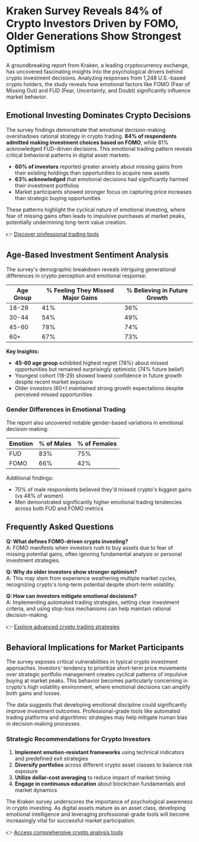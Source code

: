 # Kraken Survey Reveals 84% of Crypto Investors Driven by FOMO, Older Generations Show Strongest Optimism

A groundbreaking report from Kraken, a leading cryptocurrency exchange, has uncovered fascinating insights into the psychological drivers behind crypto investment decisions. Analyzing responses from 1,248 U.S.-based crypto holders, the study reveals how emotional factors like FOMO (Fear of Missing Out) and FUD (Fear, Uncertainty, and Doubt) significantly influence market behavior.

## Emotional Investing Dominates Crypto Decisions

The survey findings demonstrate that emotional decision-making overshadows rational strategy in crypto trading. **84% of respondents admitted making investment choices based on FOMO**, while 81% acknowledged FUD-driven decisions. This emotional trading pattern reveals critical behavioral patterns in digital asset markets:

- **60% of investors** reported greater anxiety about missing gains from their existing holdings than opportunities to acquire new assets
- **63% acknowledged** that emotional decisions had significantly harmed their investment portfolios
- Market participants showed stronger focus on capturing price increases than strategic buying opportunities

These patterns highlight the cyclical nature of emotional investing, where fear of missing gains often leads to impulsive purchases at market peaks, potentially undermining long-term value creation.

👉 [Discover professional trading tools](https://bit.ly/okx-bonus)

## Age-Based Investment Sentiment Analysis

The survey's demographic breakdown reveals intriguing generational differences in crypto perception and emotional response:

| Age Group | % Feeling They Missed Major Gains | % Believing in Future Growth |
|----------|-----------------------------------|-----------------------------|
| 18-29    | 41%                               | 36%                         |
| 30-44    | 54%                               | 49%                         |
| 45-60    | 78%                               | 74%                         |
| 60+      | 67%                               | 73%                         |

**Key Insights:**
- **45-60 age group** exhibited highest regret (78%) about missed opportunities but remained surprisingly optimistic (74% future belief)
- Youngest cohort (18-29) showed lowest confidence in future growth despite recent market exposure
- Older investors (60+) maintained strong growth expectations despite perceived missed opportunities

### Gender Differences in Emotional Trading

The report also uncovered notable gender-based variations in emotional decision-making:

| Emotion | % of Males | % of Females |
|---------|------------|-------------|
| FUD     | 83%        | 75%         |
| FOMO    | 66%        | 42%         |

Additional findings:
- 70% of male respondents believed they'd missed crypto's biggest gains (vs 48% of women)
- Men demonstrated significantly higher emotional trading tendencies across both FUD and FOMO metrics

## Frequently Asked Questions

**Q: What defines FOMO-driven crypto investing?**  
A: FOMO manifests when investors rush to buy assets due to fear of missing potential gains, often ignoring fundamental analysis or personal investment strategies.

**Q: Why do older investors show stronger optimism?**  
A: This may stem from experience weathering multiple market cycles, recognizing crypto's long-term potential despite short-term volatility.

**Q: How can investors mitigate emotional decisions?**  
A: Implementing automated trading strategies, setting clear investment criteria, and using stop-loss mechanisms can help maintain rational decision-making.

👉 [Explore advanced crypto trading strategies](https://bit.ly/okx-bonus)

## Behavioral Implications for Market Participants

The survey exposes critical vulnerabilities in typical crypto investment approaches. Investors' tendency to prioritize short-term price movements over strategic portfolio management creates cyclical patterns of impulsive buying at market peaks. This behavior becomes particularly concerning in crypto's high volatility environment, where emotional decisions can amplify both gains and losses.

The data suggests that developing emotional discipline could significantly improve investment outcomes. Professional-grade tools like automated trading platforms and algorithmic strategies may help mitigate human bias in decision-making processes.

### Strategic Recommendations for Crypto Investors

1. **Implement emotion-resistant frameworks** using technical indicators and predefined exit strategies
2. **Diversify portfolios** across different crypto asset classes to balance risk exposure
3. **Utilize dollar-cost averaging** to reduce impact of market timing
4. **Engage in continuous education** about blockchain fundamentals and market dynamics

The Kraken survey underscores the importance of psychological awareness in crypto investing. As digital assets mature as an asset class, developing emotional intelligence and leveraging professional-grade tools will become increasingly vital for successful market participation.

👉 [Access comprehensive crypto analysis tools](https://bit.ly/okx-bonus)